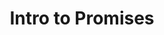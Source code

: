 ---
title: Intro to Promises
template: lesson
draft: false
slug: /courses/Promises/intro-to-promises
course: Promises
tags:
  - Async JS
  - Promises
  - Error handling
description: "In this session you will move beyond callbacks to using Promises. By the end of
this session you will have a solid grasp on the basics of Promises. What they
represent and how they are to be used."
exerciseLinks: https://codesandbox.io/s/github/Cooperbuilt/awesome-learning-promises/tree/master/?fontsize=14&module=%2Fsrc%2Fexercises%2F1-intro-to-promises.test.js
timeToCompletion: ~1 hour
videoLinks: 
  - https://www.youtube.com/embed/swdWUWtGxR4?rel=0&amp;showinfo=0
preReadQuizLink: https://docs.google.com/forms/d/e/1FAIpQLSd47ESeuwYoYbc_R-i33ilaPwoEY7D5OMUUOVUwk1hiLvZ3mQ/viewform
readingLinks: 
  - link: "https://developer.mozilla.org/en-US/docs/Web/JavaScript/Reference/Global_Objects/Promise"
    description: 'A great introduction to the very basics of Promises in JavaScript from MDN.'
    title: "MDN: Promises"
  - link: "https://developer.mozilla.org/en-US/docs/Web/JavaScript/Guide/Using_promises"
    description: 'Good stuff, pretty much covers all the basics of JavaScript Promises and how
    to use them. More or less a "practical guide" from MDN, highly recommend
    bookmarking this as a reference.'
    title: "MDN: Using Promises"
  - link: "https://ponyfoo.com/articles/es6-promises-in-depth"
    description: "This is deep dive of the Promise API"
    title: " PonyFoo: Promises in Depth"
---